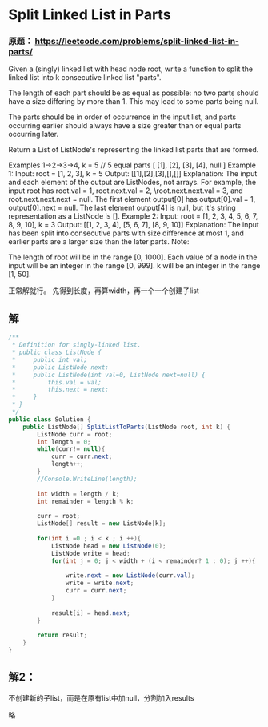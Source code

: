 # Split Linked List in Parts

### 原题： https://leetcode.com/problems/split-linked-list-in-parts/

Given a (singly) linked list with head node root, write a function to split the linked list into k consecutive linked list "parts".

The length of each part should be as equal as possible: no two parts should have a size differing by more than 1. This may lead to some parts being null.

The parts should be in order of occurrence in the input list, and parts occurring earlier should always have a size greater than or equal parts occurring later.

Return a List of ListNode's representing the linked list parts that are formed.

Examples 1->2->3->4, k = 5 // 5 equal parts [ [1], [2], [3], [4], null ]
Example 1:
Input:
root = [1, 2, 3], k = 5
Output: [[1],[2],[3],[],[]]
Explanation:
The input and each element of the output are ListNodes, not arrays.
For example, the input root has root.val = 1, root.next.val = 2, \root.next.next.val = 3, and root.next.next.next = null.
The first element output[0] has output[0].val = 1, output[0].next = null.
The last element output[4] is null, but it's string representation as a ListNode is [].
Example 2:
Input: 
root = [1, 2, 3, 4, 5, 6, 7, 8, 9, 10], k = 3
Output: [[1, 2, 3, 4], [5, 6, 7], [8, 9, 10]]
Explanation:
The input has been split into consecutive parts with size difference at most 1, and earlier parts are a larger size than the later parts.
Note:

The length of root will be in the range [0, 1000].
Each value of a node in the input will be an integer in the range [0, 999].
k will be an integer in the range [1, 50].


正常解就行。 先得到长度，再算width，再一个一个创建子list


## 解 

```c#
/**
 * Definition for singly-linked list.
 * public class ListNode {
 *     public int val;
 *     public ListNode next;
 *     public ListNode(int val=0, ListNode next=null) {
 *         this.val = val;
 *         this.next = next;
 *     }
 * }
 */
public class Solution {
    public ListNode[] SplitListToParts(ListNode root, int k) {
        ListNode curr = root;
        int length = 0;
        while(curr!= null){
            curr = curr.next;
            length++;
        }
        //Console.WriteLine(length);
        
        int width = length / k;
        int remainder = length % k;
        
        curr = root;
        ListNode[] result = new ListNode[k];
        
        for(int i =0 ; i < k ; i ++){
            ListNode head = new ListNode(0);
            ListNode write = head;
            for(int j = 0; j < width + (i < remainder? 1 : 0); j ++){          //记住此处用法
                
                write.next = new ListNode(curr.val);
                write = write.next;
                curr = curr.next;
            }
            
            result[i] = head.next;
        }
        
        return result;
    }
}

```

## 解2：
不创建新的子list，而是在原有list中加null，分割加入results

略

